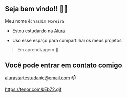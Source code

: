 ## Seja bem vindo!! 💜💜
Meu nome é: `Yasmim Moreira`

- Estou estudando na [Alura](https://www.alura.com.br)

- Uso esse espaço para compartilhar os meus projetos
  
>Em aprendizagem 🚂

## Você pode entrar em contato comigo
alurastartestudante@email.com 📫


![]()https://tenor.com/bEb72.gif




